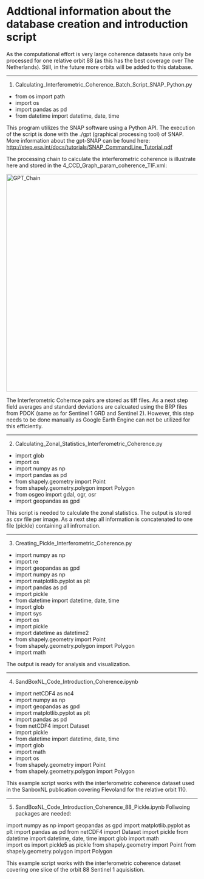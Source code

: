 # Addtional information about the database creation and introduction script

As the computational effort is very large coherence datasets have only be processed for one relative orbit 88 (as this has the best coverage over The Netherlands). 
Still, in the future more orbits will be added to this database. 

---------------------------------------------------------------------

1) Calculating_Interferometric_Coherence_Batch_Script_SNAP_Python.py

- from os import path
- import os
- import pandas as pd
- from datetime import datetime, date, time

This program utilizes the SNAP software using a Python API. The execution of the script is done with the ./gpt (graphical processing tool) of SNAP.
More information about the gpt-SNAP can be found here: http://step.esa.int/docs/tutorials/SNAP_CommandLine_Tutorial.pdf

The processing chain to calculate the interferometric coherence is illustrate here and stored in the 4_CCD_Graph_param_coherence_TIF.xml:

<img width="571" alt="GPT_Chain" src="https://user-images.githubusercontent.com/62883629/134313667-aa17db5f-7116-4be4-bf7c-6ca92c170934.PNG">

The Interferometric Cohernce pairs are stored as tiff files. As a next step field averages and standard deviations are calcuated using the BRP files from PDOK (same as for Sentinel 1 GRD and Sentinel 2). However, this step needs to be done manually as Google Earth Engine can not be utilized for this efficiently. 

-------------------------------------------------------------------------

2) Calculating_Zonal_Statistics_Interferometric_Coherence.py

- import glob
- import os
- import numpy as np
- import pandas as pd
- from shapely.geometry import Point
- from shapely.geometry.polygon import Polygon
- from osgeo import gdal, ogr, osr
- import geopandas as gpd

This script is needed to calculate the zonal statistics. The output is stored as csv file per image. As a next step all information is concatenated to one file (pickle) 
containing all infromation. 

---------------------------------------------------------------------------

3) Creating_Pickle_Interferometric_Coherence.py

- import numpy as np
- import re
- import geopandas as gpd
- import numpy as np
- import matplotlib.pyplot as plt
- import pandas as pd
- import pickle
- from datetime import datetime, date, time
- import glob
- import sys
- import os
- import pickle
- import datetime as datetime2
- from shapely.geometry import Point
- from shapely.geometry.polygon import Polygon
- import math

The output is ready for analysis and visualization. 

-----------------------------------------------------------------------------

4) SandBoxNL_Code_Introduction_Coherence.ipynb

- import netCDF4 as nc4
- import numpy as np
- import geopandas as gpd
- import matplotlib.pyplot as plt
- import pandas as pd
- from netCDF4 import Dataset
- import pickle
- from datetime import datetime, date, time
- import glob
- import math    
- import os
- from shapely.geometry import Point
- from shapely.geometry.polygon import Polygon

This example script works with the interferometric coherence dataset used in the SanboxNL publication covering Flevoland for the relative orbit 110. 

-----------------------------------------------------------------------------

5)  SandBoxNL_Code_Introduction_Coherence_88_Pickle.ipynb 
Follwoing packages are needed:

import numpy as np
import geopandas as gpd
import matplotlib.pyplot as plt
import pandas as pd
from netCDF4 import Dataset
import pickle
from datetime import datetime, date, time
import glob
import math    
import os
import pickle5 as pickle
from shapely.geometry import Point
from shapely.geometry.polygon import Polygon 

This example script works with the interferometric coherence dataset covering one slice of the orbit 88 Sentinel 1 aquisistion. 

